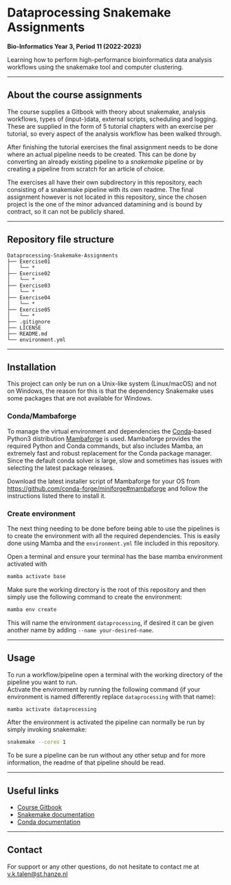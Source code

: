 # Dataprocessing Snakemake Assignments
**Bio-Informatics Year 3, Period 11 (2022-2023)**

Learning how to perform high-performance bioinformatics data analysis workflows using the snakemake tool and computer clustering.

------
## About the course assignments
The course supplies a Gitbook with theory about snakemake, analysis workflows, types of (input-)data, external scripts, scheduling and logging.
These are supplied in the form of 5 tutorial chapters with an exercise per tutorial, so every aspect of the analysis workflow has been walked through.

After finishing the tutorial exercises the final assignment needs to be done where an actual pipeline needs to be created. 
This can be done by converting an already existing pipeline to a *snakemake* pipeline or by creating a pipeline from scratch for an article of choice.

The exercises all have their own subdirectory in this repository, each consisting of a snakemake pipeline with its own readme.
The final assignment however is not located in this repository, since the chosen project is the one of the minor advanced datamining 
and is bound by contract, so it can not be publicly shared.


------
## Repository file structure
```
Dataprocessing-Snakemake-Assignments
├── Exercise01
│   └── *
├── Exercise02
│   └── *
├── Exercise03
│   └── *
├── Exercise04
│   └── *
├── Exercise05
│   └── *
├── .gitignore
├── LICENSE
├── README.md
└── environment.yml
```


------
## Installation
This project can only be run on a Unix-like system (Linux/macOS) and not on Windows, the reason for this is that the dependency Snakemake uses some packages that are not available for Windows.

### Conda/Mambaforge
To manage the virtual environment and dependencies the [Conda](https://conda.io/)-based Python3 distribution [Mambaforge](https://github.com/conda-forge/miniforge#mambaforge) is used.
Mambaforge provides the required Python and Conda commands, but also includes Mamba, an extremely fast and robust replacement for the Conda package manager. 
Since the default conda solver is large, slow and sometimes has issues with selecting the latest package releases.

Download the latest installer script of Mambaforge for your OS from https://github.com/conda-forge/miniforge#mambaforge and follow the instructions listed there to install it.

### Create environment
The next thing needing to be done before being able to use the pipelines is to create the environment with all the required dependencies. 
This is easily done using Mamba and the `environment.yml` file included in this repository.

Open a terminal and ensure your terminal has the base mamba environment activated with
```bash
mamba activate base
```
Make sure the working directory is the root of this repository and then simply use the following command to create the environment:
```bash
mamba env create
```
This will name the environment `dataprocessing`, if desired it can be given another name by adding `--name your-desired-name`.


------
## Usage
To run a workflow/pipeline open a terminal with the working directory of the pipeline you want to run.  
Activate the environment by running the following command (if your environment is named differently replace `dataprocessing` with that name):
```bash
mamba activate dataprocessing
```
After the environment is activated the pipeline can normally be run by simply invoking snakemake:
```bash
snakemake --cores 1
```
To be sure a pipeline can be run without any other setup and for more information, the readme of that pipeline should be read.


------
## Useful links  
* [Course Gitbook](https://fennaf.gitbook.io/bfvh4dsp1/)  
* [Snakemake documentation](https://snakemake.readthedocs.io/en/latest)  
* [Conda documentation](https://docs.conda.io/projects/conda/en/latest)  


------
## Contact
For support or any other questions, do not hesitate to contact me at v.k.talen@st.hanze.nl
